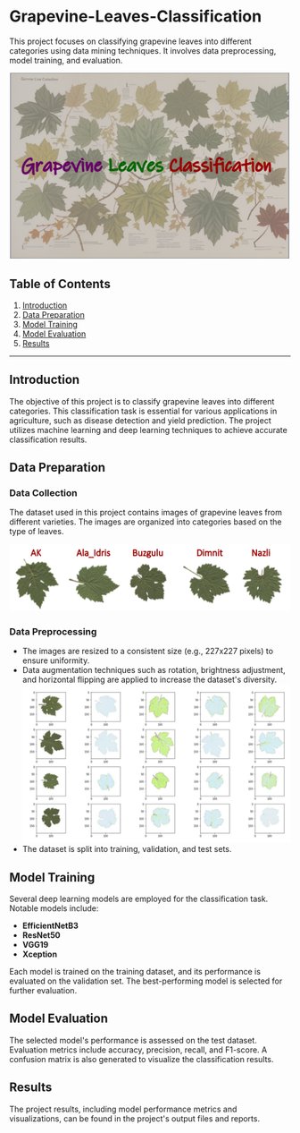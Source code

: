 # Grapevine-Leaves-Classification
This project focuses on classifying grapevine leaves into different categories using data mining techniques. It involves data preprocessing, model training, and evaluation.

<img src="pic.png" alt="Image Description" width="800"/>

## Table of Contents
1. [Introduction](#introduction)
2. [Data Preparation](#data-preparation)
3. [Model Training](#model-training)
4. [Model Evaluation](#model-evaluation)
5. [Results](#results)
---

## Introduction <a name="introduction"></a>

The objective of this project is to classify grapevine leaves into different categories. This classification task is essential for various applications in agriculture, such as disease detection and yield prediction. The project utilizes machine learning and deep learning techniques to achieve accurate classification results.

## Data Preparation <a name="data-preparation"></a>

### Data Collection

The dataset used in this project contains images of grapevine leaves from different varieties. The images are organized into categories based on the type of leaves.

<img src="pic1.png" alt="Image Description" width="600"/>

### Data Preprocessing

- The images are resized to a consistent size (e.g., 227x227 pixels) to ensure uniformity.
- Data augmentation techniques such as rotation, brightness adjustment, and horizontal flipping are applied to increase the dataset's diversity.
   <img src="pic2.png" alt="Image Description" width="600"/>
- The dataset is split into training, validation, and test sets.

## Model Training <a name="model-training"></a>

Several deep learning models are employed for the classification task. Notable models include:

- **EfficientNetB3**
- **ResNet50**
- **VGG19**
- **Xception**

Each model is trained on the training dataset, and its performance is evaluated on the validation set. The best-performing model is selected for further evaluation.

## Model Evaluation <a name="model-evaluation"></a>

The selected model's performance is assessed on the test dataset. Evaluation metrics include accuracy, precision, recall, and F1-score. A confusion matrix is also generated to visualize the classification results.

## Results <a name="results"></a>

The project results, including model performance metrics and visualizations, can be found in the project's output files and reports.

